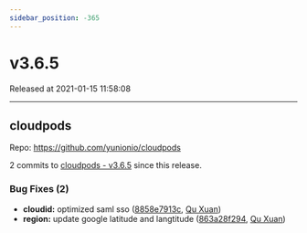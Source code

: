 ```yaml
---
sidebar_position: -365
---
```


# v3.6.5

Released at 2021-01-15 11:58:08

-----

## cloudpods

Repo: https://github.com/yunionio/cloudpods

2 commits to [cloudpods - v3.6.5] since this release.

### Bug Fixes (2)
- **cloudid:** optimized saml sso ([8858e7913c](https://github.com/yunionio/cloudpods/commit/8858e7913c469623b47cc6b2f7c0e28682798f53), [Qu Xuan](mailto:quxuan@yunionyun.com))
- **region:** update google latitude and langtitude ([863a28f294](https://github.com/yunionio/cloudpods/commit/863a28f2949556d08d2b3e6fbeb25e636ef2b277), [Qu Xuan](mailto:quxuan@yunionyun.com))

[cloudpods - v3.6.5]: https://github.com/yunionio/cloudpods/compare/v3.6.4...v3.6.5


